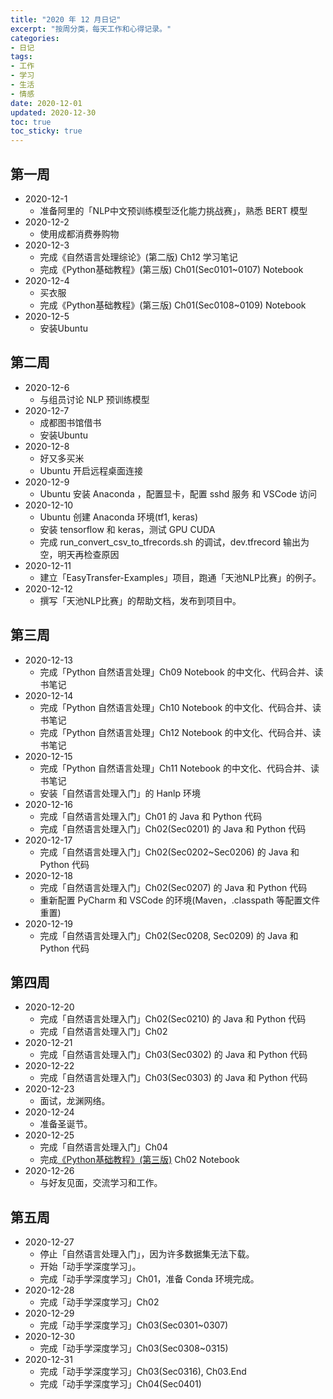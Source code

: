 ```yaml
---
title: "2020 年 12 月日记"
excerpt: "按周分类，每天工作和心得记录。"
categories:
- 日记
tags:
- 工作
- 学习
- 生活
- 情感
date: 2020-12-01
updated: 2020-12-30
toc: true
toc_sticky: true
---
```



## 第一周

- 2020-12-1
  - 准备阿里的「NLP中文预训练模型泛化能力挑战赛」，熟悉 BERT 模型
- 2020-12-2
  - 使用成都消费券购物
- 2020-12-3
  - 完成《自然语言处理综论》(第二版) Ch12 学习笔记
  - 完成《Python基础教程》(第三版) Ch01(Sec0101~0107) Notebook
- 2020-12-4
  - 买衣服
  - 完成《Python基础教程》(第三版) Ch01(Sec0108~0109) Notebook
- 2020-12-5
  - 安装Ubuntu

## 第二周

- 2020-12-6
  - 与组员讨论 NLP 预训练模型
- 2020-12-7
  - 成都图书馆借书
  - 安装Ubuntu
- 2020-12-8
  - 好又多买米
  - Ubuntu 开启远程桌面连接
- 2020-12-9
  - Ubuntu 安装 Anaconda ，配置显卡，配置 sshd 服务 和 VSCode 访问
- 2020-12-10
  - Ubuntu 创建 Anaconda 环境(tf1, keras)
  - 安装 tensorflow 和 keras，测试 GPU CUDA
  - 完成 run_convert_csv_to_tfrecords.sh 的调试，dev.tfrecord 输出为空，明天再检查原因
- 2020-12-11
  - 建立「EasyTransfer-Examples」项目，跑通「天池NLP比赛」的例子。
- 2020-12-12
  - 撰写「天池NLP比赛」的帮助文档，发布到项目中。

## 第三周

- 2020-12-13
  - 完成「Python 自然语言处理」Ch09 Notebook 的中文化、代码合并、读书笔记
- 2020-12-14
  - 完成「Python 自然语言处理」Ch10 Notebook 的中文化、代码合并、读书笔记
  - 完成「Python 自然语言处理」Ch12 Notebook 的中文化、代码合并、读书笔记
- 2020-12-15
  - 完成「Python 自然语言处理」Ch11 Notebook 的中文化、代码合并、读书笔记
  - 安装「自然语言处理入门」的 Hanlp 环境
- 2020-12-16
  - 完成「自然语言处理入门」Ch01 的 Java 和 Python 代码
  - 完成「自然语言处理入门」Ch02(Sec0201) 的 Java 和 Python 代码
- 2020-12-17
  - 完成「自然语言处理入门」Ch02(Sec0202~Sec0206) 的 Java 和 Python 代码
- 2020-12-18
  - 完成「自然语言处理入门」Ch02(Sec0207) 的 Java 和 Python 代码
  - 重新配置 PyCharm 和 VSCode 的环境(Maven，.classpath 等配置文件重置)
- 2020-12-19
  - 完成「自然语言处理入门」Ch02(Sec0208, Sec0209) 的 Java 和 Python 代码

## 第四周

- 2020-12-20
  - 完成「自然语言处理入门」Ch02(Sec0210) 的 Java 和 Python 代码
  - 完成「自然语言处理入门」Ch02
- 2020-12-21
  - 完成「自然语言处理入门」Ch03(Sec0302) 的 Java 和 Python 代码
- 2020-12-22
  - 完成「自然语言处理入门」Ch03(Sec0303) 的 Java 和 Python 代码
- 2020-12-23
  - 面试，龙渊网络。
- 2020-12-24
  - 准备圣诞节。
- 2020-12-25
  - 完成「自然语言处理入门」Ch04
  - 完成[《Python基础教程》(第三版)](https://github.com/zhuyuanxiang/BeginningPython-3rd) Ch02 Notebook
- 2020-12-26
  - 与好友见面，交流学习和工作。

## 第五周

- 2020-12-27
  - 停止「自然语言处理入门」，因为许多数据集无法下载。
  - 开始「动手学深度学习」。
  - 完成「动手学深度学习」Ch01，准备 Conda 环境完成。
- 2020-12-28
  - 完成「动手学深度学习」Ch02
- 2020-12-29
  - 完成「动手学深度学习」Ch03(Sec0301~0307)
- 2020-12-30
  - 完成「动手学深度学习」Ch03(Sec0308~0315)
- 2020-12-31
  - 完成「动手学深度学习」Ch03(Sec0316), Ch03.End
  - 完成「动手学深度学习」Ch04(Sec0401)
